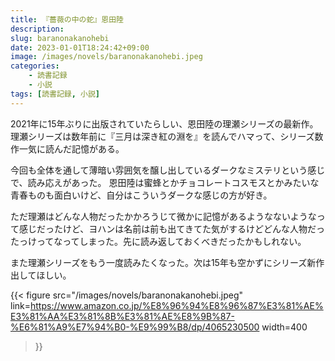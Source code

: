```yaml
---
title: 『薔薇の中の蛇』恩田陸
description: 
slug: baranonakanohebi
date: 2023-01-01T18:24:42+09:00
image: /images/novels/baranonakanohebi.jpeg
categories:
    - 読書記録
    - 小説
tags: [読書記録, 小説]
---
```


2021年に15年ぶりに出版されていたらしい、恩田陸の理瀬シリーズの最新作。
理瀬シリーズは数年前に『三月は深き紅の淵を』を読んでハマって、シリーズ数作一気に読んだ記憶がある。

今回も全体を通して薄暗い雰囲気を醸し出しているダークなミステリという感じで、読み応えがあった。
恩田陸は蜜蜂とかチョコレートコスモスとかみたいな青春ものも面白いけど、自分はこういうダークな感じの方が好き。

ただ理瀬はどんな人物だったかかろうじて微かに記憶があるようなないようなって感じだったけど、ヨハンは名前は前も出てきてた気がするけどどんな人物だったっけってなってしまった。先に読み返しておくべきだったかもしれない。

また理瀬シリーズをもう一度読みたくなった。次は15年も空かずにシリーズ新作出してほしい。

{{< figure
    src="/images/novels/baranonakanohebi.jpeg"
    link=https://www.amazon.co.jp/%E8%96%94%E8%96%87%E3%81%AE%E3%81%AA%E3%81%8B%E3%81%AE%E8%9B%87-%E6%81%A9%E7%94%B0-%E9%99%B8/dp/4065230500
    width=400
>}}
